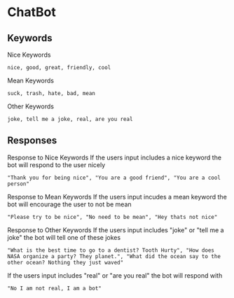 # ChatBot

## Keywords
Nice Keywords
```
nice, good, great, friendly, cool
```
Mean Keywords
```
suck, trash, hate, bad, mean
```
Other Keywords
```
joke, tell me a joke, real, are you real
```
## Responses

Response to Nice Keywords
If the users input includes a nice keyword the bot will respond to the user nicely
```
"Thank you for being nice", "You are a good friend", "You are a cool person"
```

Response to Mean Keywords
If the users input incudes a mean keyword the bot will encourage the user to not be mean
```
"Please try to be nice", "No need to be mean", "Hey thats not nice"
```

Response to Other Keywords
If the users input includes "joke" or "tell me a joke" the bot will tell one of these jokes
```
"What is the best time to go to a dentist? Tooth Hurty", "How does NASA organize a party? They planet.", "What did the ocean say to the other ocean? Nothing they just waved"
```
If the users input includes "real" or "are you real" the bot will respond with
```
"No I am not real, I am a bot"
```
